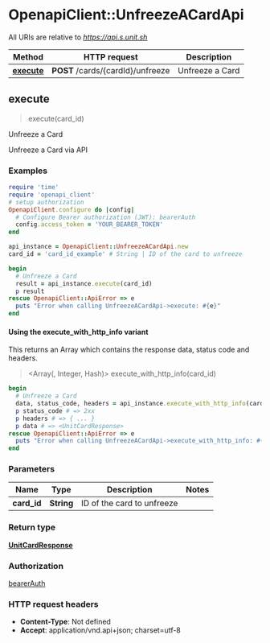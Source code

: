 # OpenapiClient::UnfreezeACardApi

All URIs are relative to *https://api.s.unit.sh*

| Method | HTTP request | Description |
| ------ | ------------ | ----------- |
| [**execute**](UnfreezeACardApi.md#execute) | **POST** /cards/{cardId}/unfreeze | Unfreeze a Card |


## execute

> <UnitCardResponse> execute(card_id)

Unfreeze a Card

Unfreeze a Card via API 

### Examples

```ruby
require 'time'
require 'openapi_client'
# setup authorization
OpenapiClient.configure do |config|
  # Configure Bearer authorization (JWT): bearerAuth
  config.access_token = 'YOUR_BEARER_TOKEN'
end

api_instance = OpenapiClient::UnfreezeACardApi.new
card_id = 'card_id_example' # String | ID of the card to unfreeze

begin
  # Unfreeze a Card
  result = api_instance.execute(card_id)
  p result
rescue OpenapiClient::ApiError => e
  puts "Error when calling UnfreezeACardApi->execute: #{e}"
end
```

#### Using the execute_with_http_info variant

This returns an Array which contains the response data, status code and headers.

> <Array(<UnitCardResponse>, Integer, Hash)> execute_with_http_info(card_id)

```ruby
begin
  # Unfreeze a Card
  data, status_code, headers = api_instance.execute_with_http_info(card_id)
  p status_code # => 2xx
  p headers # => { ... }
  p data # => <UnitCardResponse>
rescue OpenapiClient::ApiError => e
  puts "Error when calling UnfreezeACardApi->execute_with_http_info: #{e}"
end
```

### Parameters

| Name | Type | Description | Notes |
| ---- | ---- | ----------- | ----- |
| **card_id** | **String** | ID of the card to unfreeze |  |

### Return type

[**UnitCardResponse**](UnitCardResponse.md)

### Authorization

[bearerAuth](../README.md#bearerAuth)

### HTTP request headers

- **Content-Type**: Not defined
- **Accept**: application/vnd.api+json; charset=utf-8

